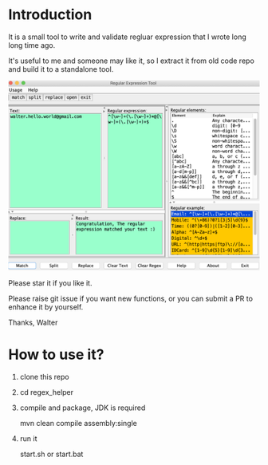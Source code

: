 # Introduction

It is a small tool to write and validate regluar expression that I wrote long long time ago.

It's useful to me and someone may like it, so I extract it from old code repo and build it to a standalone tool.

![](snapshot.png)

Please star it if you like it.

Please raise git issue if you want new functions, or you can submit a PR to enhance it by yourself.

Thanks, Walter

# How to use it?

1. clone this repo

2. cd regex_helper

3. compile and package, JDK is required

    mvn clean compile assembly:single
    
4. run it

    start.sh or start.bat    

